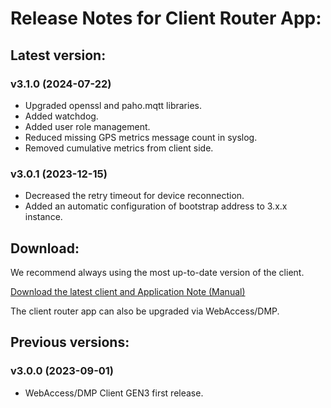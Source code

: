 # Release Notes for Client Router App:

## Latest version:

### v3.1.0 (2024-07-22)

- Upgraded openssl and paho.mqtt libraries.
- Added watchdog.
- Added user role management.
- Reduced missing GPS metrics message count in syslog.
- Removed cumulative metrics from client side.

### v3.0.1 (2023-12-15)

- Decreased the retry timeout for device reconnection.
- Added an automatic configuration of bootstrap address to 3.x.x instance.

## Download:

We recommend always using the most up-to-date version of the client.

[Download the latest client and Application Note (Manual)](https://icr.advantech.com/products/software/user-modules#webaccessdmp-client-3xx)

The client router app can also be upgraded via WebAccess/DMP.

## Previous versions:

### v3.0.0 (2023-09-01)

- WebAccess/DMP Client GEN3 first release.
